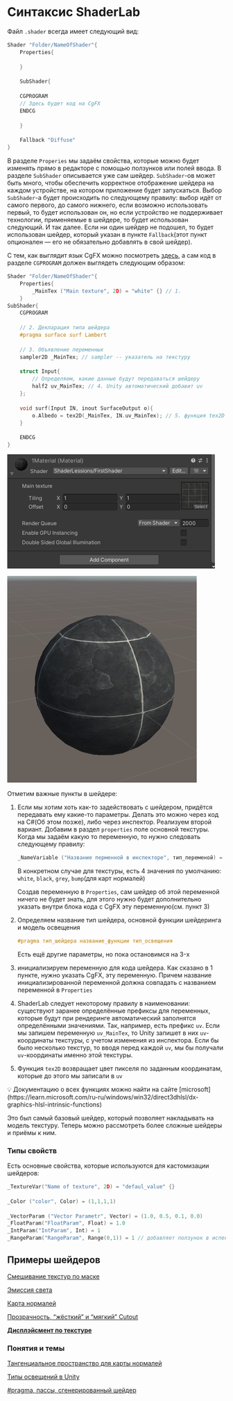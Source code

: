 # Синтаксис ShaderLab

Файл `.shader` всегда имеет следующий вид:

```c
Shader "Folder/NameOfShader"{
	Properties{

	}
		
	SubShader{
	
	CGPROGRAM
	// Здесь будет код на CgFX
	ENDCG

	}

	Fallback "Diffuse"
}
```

В разделе `Properies` мы задаём свойства, которые можно будет изменять прямо в редакторе с помощью ползунков или полей ввода. В разделе `SubShader` описывается уже сам шейдер. `SubShader`-ов может быть много, чтобы обеспечить корректное отображение шейдера на каждом устройстве, на котором приложение будет запускаться. Выбор `SubShader`-а будет происходить по следующему правилу: выбор идёт от самого первого, до самого нижнего, если возможно использовать первый, то будет использован он, но если устройство не поддерживает технологии, применяемые в шейдере, то будет использован следующий. И так далее. Если ни один шейдер не подошел, то будет использован шейдер, который указан в пункте `Fallback`(этот пункт опционален — его не обязательно добавлять в свой шейдер).

С тем, как выглядит язык CgFX можно посмотреть [здесь](%D0%A1%D0%B8%D0%BD%D1%82%D0%B0%D0%BA%D1%81%D0%B8%D1%81%20%D1%8F%D0%B7%D1%8B%D0%BA%D0%B0%20CgFx%20dc4a4200dc5842c691797e9e2928ca6a.md), а сам код в разделе `CGPROGRAM` должен выглядеть следующим образом:

```c
Shader "Folder/NameOfShader"{
	Properties{
		_MainTex ("Main texture", 2D) = "white" {} // 1. 
	}
SubShader{
	CGPROGRAM
	
	// 2. Декларация типа шейдера
	#pragma surface surf Lambert
	
	// 3. Объявление переменных
	sampler2D _MainTex; // sampler -- указатель на текстуру

	struct Input{
		// Определяем, какие данные будут передаваться шейдеру
		half2 uv_MainTex; // 4. Unity автоматический добавит uv
	};
	
	void surf(Input IN, inout SurfaceOutput o){
		o.Albedo = tex2D(_MainTex, IN.uv_MainTex); // 5. функция tex2D
	}
	
	ENDCG
}
```

![Untitled](%D0%A1%D0%B8%D0%BD%D1%82%D0%B0%D0%BA%D1%81%D0%B8%D1%81%20ShaderLab%20b7bb47685e14482a92e66675075f2220/Untitled.png)

![Untitled](%D0%A1%D0%B8%D0%BD%D1%82%D0%B0%D0%BA%D1%81%D0%B8%D1%81%20ShaderLab%20b7bb47685e14482a92e66675075f2220/Untitled%201.png)

Отметим важные пункты в шейдере:

1. Если мы хотим хоть как-то задействовать с шейдером, придётся передавать ему какие-то параметры. Делать это можно через код на C#(Об этом позже), либо через инспектор. Реализуем второй вариант. Добавим в раздел `properties` поле основной текстуры. Когда мы задаём какую то переменную, то нужно следовать следующему правилу:
    
    ```c
    _NameVariable ("Название перменной в инспекторе", тип_переменой) = значение поумолчанию {}
    ```
    
    В конкретном случае для текстуры, есть 4 значения по умолчанию: `white`, `black`, `grey`, `bump`(для карт нормалей)
    
    Создав переменную в `Properties`, сам шейдер об этой переменной ничего не будет знать, для этого нужно будет дополнительно указать внутри блока кода с CgFX эту переменную(см. пункт 3)
    
2. Определяем название тип шейдера, основной функции шейдеринга и модель освещения
    
    ```c
    #pragma тип_шейдера название_функции тип_освещения
    ```
    
    Есть ещё другие параметры, но пока остановимся на 3-x
    
3. инициализируем переменную для кода шейдера. Как сказано в 1 пункте, нужно указать CgFX, эту переменную. Причем название инициализированной переменной должна совпадать с названием переменной в `Properties`
4. ShaderLab следует некоторому правилу в наименовании: существуют заранее определённые префиксы для переменных, которые будут при рендеринге автоматический заполнятся определёнными значениями. Так, например, есть префикс `uv`. Если мы запишем переменную `uv_MainTex`, то Unity запишет в них `uv`-координаты текстуры, с учетом изменения из инспектора. Если бы было несколько текстур, то вводя перед каждой `uv`, мы бы получали `uv`-координаты именно этой текстуры.
5. Функция `tex2D` возвращает цвет пикселя по заданным координатам, которые до этого мы записали в `uv`

<aside>
💡 Документацию о всех функциях можно найти на сайте [microsoft](https://learn.microsoft.com/ru-ru/windows/win32/direct3dhlsl/dx-graphics-hlsl-intrinsic-functions)

</aside>

Это был самый базовый шейдер, который позволяет накладывать на модель текстуру. Теперь можно рассмотреть более сложные шейдеры и приёмы к ним.

### Типы свойств

Есть основные свойства, которые используются для кастомизации шейдеров:

```c
_TextureVar("Name of texture", 2D) = "defaul_value" {}

_Color ("color", Color) = (1,1,1,1)

_VectorParam ("Vector Parametr", Vector) = (1.0, 0.5, 0.1, 0.0)
_FloatParam("FloatParam", Float) = 1.0
_IntParam("IntParam", Int) = 1
_RangeParam("RangeParam", Range(0,1)) = 1 // добавляет ползунок в испекторе от 0 до 1
```

## Примеры шейдеров

[Смешивание текстур по маске](%D0%A1%D0%B8%D0%BD%D1%82%D0%B0%D0%BA%D1%81%D0%B8%D1%81%20ShaderLab%20b7bb47685e14482a92e66675075f2220/%D0%A1%D0%BC%D0%B5%D1%88%D0%B8%D0%B2%D0%B0%D0%BD%D0%B8%D0%B5%20%D1%82%D0%B5%D0%BA%D1%81%D1%82%D1%83%D1%80%20%D0%BF%D0%BE%20%D0%BC%D0%B0%D1%81%D0%BA%D0%B5%20f3a5c0b5a2fb495b844bf37957f499cd.md)

[Эмиссия света](%D0%A1%D0%B8%D0%BD%D1%82%D0%B0%D0%BA%D1%81%D0%B8%D1%81%20ShaderLab%20b7bb47685e14482a92e66675075f2220/%D0%AD%D0%BC%D0%B8%D1%81%D1%81%D0%B8%D1%8F%20%D1%81%D0%B2%D0%B5%D1%82%D0%B0%20bff084acfc3b4defaf344ef2e8d5e18f.md)

[Карта нормалей](%D0%A1%D0%B8%D0%BD%D1%82%D0%B0%D0%BA%D1%81%D0%B8%D1%81%20ShaderLab%20b7bb47685e14482a92e66675075f2220/%D0%9A%D0%B0%D1%80%D1%82%D0%B0%20%D0%BD%D0%BE%D1%80%D0%BC%D0%B0%D0%BB%D0%B5%D0%B8%CC%86%20cbadb9be77744029a2376e566a658d8d.md)

[Прозрачность, “жёсткий” и “мягкий” Cutout](%D0%A1%D0%B8%D0%BD%D1%82%D0%B0%D0%BA%D1%81%D0%B8%D1%81%20ShaderLab%20b7bb47685e14482a92e66675075f2220/%D0%9F%D1%80%D0%BE%D0%B7%D1%80%D0%B0%D1%87%D0%BD%D0%BE%D1%81%D1%82%D1%8C,%20%E2%80%9C%D0%B6%D0%B5%CC%88%D1%81%D1%82%D0%BA%D0%B8%D0%B8%CC%86%E2%80%9D%20%D0%B8%20%E2%80%9C%D0%BC%D1%8F%D0%B3%D0%BA%D0%B8%D0%B8%CC%86%E2%80%9D%20Cutout%20f9a59aea94e34e7eab52057cd7b4b764.md)

[**Дисплэйсмент по текстуре**](%D0%A1%D0%B8%D0%BD%D1%82%D0%B0%D0%BA%D1%81%D0%B8%D1%81%20ShaderLab%20b7bb47685e14482a92e66675075f2220/%D0%94%D0%B8%D1%81%D0%BF%D0%BB%D1%8D%D0%B8%CC%86%D1%81%D0%BC%D0%B5%D0%BD%D1%82%20%D0%BF%D0%BE%20%D1%82%D0%B5%D0%BA%D1%81%D1%82%D1%83%D1%80%D0%B5%206a55899671294c6688f3450e07d3e7ab.md)

### Понятия и темы

[Тангенциальное пространство для карты нормалей](%D0%A1%D0%B8%D0%BD%D1%82%D0%B0%D0%BA%D1%81%D0%B8%D1%81%20ShaderLab%20b7bb47685e14482a92e66675075f2220/%D0%A2%D0%B0%D0%BD%D0%B3%D0%B5%D0%BD%D1%86%D0%B8%D0%B0%D0%BB%D1%8C%D0%BD%D0%BE%D0%B5%20%D0%BF%D1%80%D0%BE%D1%81%D1%82%D1%80%D0%B0%D0%BD%D1%81%D1%82%D0%B2%D0%BE%20%D0%B4%D0%BB%D1%8F%20%D0%BA%D0%B0%D1%80%D1%82%D1%8B%20%D0%BD%D0%BE%D1%80%D0%BC%D0%B0%D0%BB%D0%B5%D0%B8%CC%86%20d9b2aeee460e41b5b0ddb1101718663d.md)

[Типы освещений в Unity](%D0%A1%D0%B8%D0%BD%D1%82%D0%B0%D0%BA%D1%81%D0%B8%D1%81%20ShaderLab%20b7bb47685e14482a92e66675075f2220/%D0%A2%D0%B8%D0%BF%D1%8B%20%D0%BE%D1%81%D0%B2%D0%B5%D1%89%D0%B5%D0%BD%D0%B8%D0%B8%CC%86%20%D0%B2%20Unity%207afee640b5a3488d865fb26c6fb550e0.md)

[#pragma, пассы, сгенерированный шейдер](%D0%A1%D0%B8%D0%BD%D1%82%D0%B0%D0%BA%D1%81%D0%B8%D1%81%20ShaderLab%20b7bb47685e14482a92e66675075f2220/#pragma,%20%D0%BF%D0%B0%D1%81%D1%81%D1%8B,%20%D1%81%D0%B3%D0%B5%D0%BD%D0%B5%D1%80%D0%B8%D1%80%D0%BE%D0%B2%D0%B0%D0%BD%D0%BD%D1%8B%D0%B8%CC%86%20%D1%88%D0%B5%D0%B8%CC%86%D0%B4%D0%B5%D1%80%2089f7f336a87748a786e465bf5eeade49.md)
